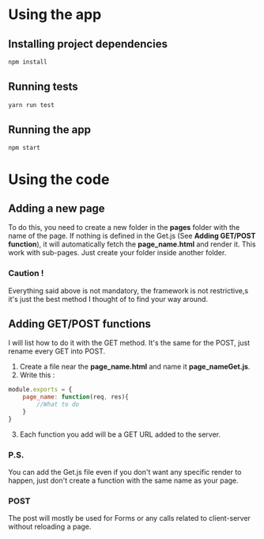 # Using the app

## Installing project dependencies

```bash
npm install
```

## Running tests

```bash
yarn run test
```

## Running the app

```
npm start
```

# Using the code

## Adding a new page

To do this, you need to create a new folder in the **pages** folder with the name of the page.
If nothing is defined in the Get.js (See **__Adding GET/POST function__**), it will automatically fetch the **page_name.html** and render it.
This work with sub-pages. Just create your folder inside another folder.

### Caution !

Everything said above is not mandatory, the framework is not restrictive,s it's just the best method I thought of to find your way around.

## Adding GET/POST functions

I will list how to do it with the GET method. It's the same for the POST, just rename every GET into POST.

1. Create a file near the **page_name.html** and name it **page_nameGet.js**.
2. Write this : 
``` javascript
module.exports = {
	page_name: function(req, res){
		//What to do
	}
}
```
3. Each function you add will be a GET URL added to the server.

### P.S.

You can add the Get.js file even if you don't want any specific render to happen, just don't create a function with the same name as your page.

### POST

The post will mostly be used for Forms or any calls related to client-server without reloading a page.